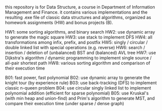 this repository is for Data Structure, a course in Department of Information Management and Finance.
it contains various implementations and the resulting .exe file of classic data structures and algorithms, organized as homework assignments (HW) and bonus projects (B).

HW1: some sorting algorithms, and binary search
HW2: use dynamic array to generate the magic square
HW3: use stack to implement DFS
HW4: all transformations among infix, prefix, and postfix
HW5: singly / circular / double linked list with special operations (e.g. reverse)
HW6: search / insertion / deletion of (unbalanced) BST and (balanced) AVL tree 
HW7: use Dijkstra's algorithm / dynamic programming to implement single source / all-pair shortest path
HW8: various sorting algorithm and comparison of their execution time

B01: fast power, fast polynomial
B02: use dynamic array to generate the knight tour (by experience rule)
B03: use back-tracking (DFS) to implement classic n-queen problem 
B04: use circular singly linked list to implement polynomial addition (efficient for sparse polynomial)
B05: use Kruskal's (with min heap and union-find) and Prim's algorithm to generate MST, and compare their execution time (under sparse / dense graph)
